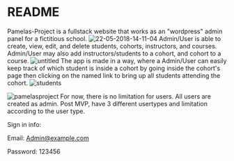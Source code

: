 # README

Pamelas-Project is a fullstack website that works as an "wordpress" admin panel for a fictitious school.
![22-05-2018-14-11-04](https://user-images.githubusercontent.com/36908534/40382119-9574c608-5dcb-11e8-87c3-0d00890b881c.png)
Admin/User is able to create, view, edit, and delete students, cohorts, instructors, and courses.
Admin/User may also add instructors/students to a cohort, and cohort to a course.
![untitled](https://user-images.githubusercontent.com/36908534/40382121-95915c00-5dcb-11e8-8e2f-29164a8ff45d.png)
The app is made in a way, where a Admin/User can easily keep track of which student is inside a cohort by going inside the cohort's page then clicking on the named link to bring up all students attending the cohort.
![students](https://user-images.githubusercontent.com/36908534/40382600-c72c30c2-5dcc-11e8-8271-c4bf5c7a5929.png)

![pamelasproject](https://user-images.githubusercontent.com/36908534/40856389-b38f18be-65a5-11e8-83c9-504c419bbeee.gif)
For now, there is no limitation for users. All users are created as admin.
Post MVP, have 3 different usertypes and limitation according to the user type.

Sign in info:

Email: Admin@example.com

Password: 123456

